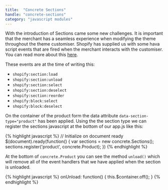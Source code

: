 ```yaml
---
title:  "Concrete Sections"
handle: "concrete-sections"
category: "javascript modules"
---
```


With the introduction of Sections came some new challenges. It is important that the merchant has a seamless experience when modifying the theme throughout the theme customiser. Shopify has supplied us with some hava script events that are fired when the merchant interacts with the customiser. You can read more about this [here](https://help.shopify.com/themes/development/theme-editor/sections#understand-the-interaction-between-theme-javascript-and-the-theme-editor).

These events are at the time of writing this:
  - `shopify:section:load`
  - `shopify:section:unload`
  - `shopify:section:select`
  - `shopify:section:deselect`
  - `shopify:section:reorder`
  - `shopify:block:select`
  - `shopify:block:deselect`

On the container of the product form the data attribute `data-section-type="product"` has been applied. Using the the section type we can register the sections javascript at the bottom of our app.js like this:

{% highlight javascript %}
// Initialize on document ready
$(document).ready(function() {
  var sections = new concrete.Sections();
  sections.register('product', concrete.Product);
})
{% endhighlight %}

At the bottom of `concrete.Product` you can see the method `unload()` which will remove all of the event handlers that we have applied when the section is unloaded.

{% highlight javascript %}
onUnload: function() {
  this.$container.off();
}
{% endhighlight %}
